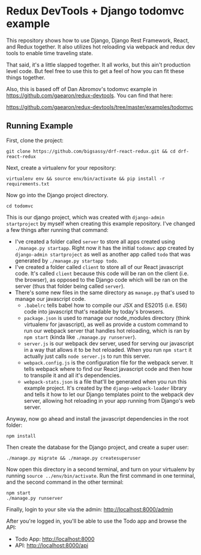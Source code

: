 # Redux DevTools + Django todomvc example

This repository shows how to use Django, Django Rest Framework, React, and Redux together.  It also utilizes
hot reloading via webpack and redux dev tools to enable time traveling state.

That said, it's a little slapped together.  It all works, but this ain't production level code.  But feel
free to use this to get a feel of how you can fit these things together.

Also, this is based off of Dan Abromov's todomvc example in https://github.com/gaearon/redux-devtools.  You can
find that here:

https://github.com/gaearon/redux-devtools/tree/master/examples/todomvc

## Running Example

First, clone the project:

```
git clone https://github.com/bigsassy/drf-react-redux.git && cd drf-react-redux
```

Next, create a virtualenv for your repository:

```
virtualenv env && source env/bin/activate && pip install -r requirements.txt
```

Now go into the Django project directory.

```
cd todomvc
```

This is our django project, which was created with `django-admin startproject` by myself when creating this
example repository.  I've changed a few things after running that command:

  * I've created a folder called `server` to store all apps created using `./manage.py startapp`.  Right
    now it has the initial `todomvc` app created by `django-admin startproject` as well as another app called
    `todo` that was generated by `./manage.py startapp todo`.
  * I've created a folder called `client` to store all of our React javascript code.  It's called `client` because
    this code will be ran on the client (i.e. the browser), as opposed to the Django code which will be ran on the
    server (thus that folder being called `server`).
  * There's some new files in the same directory as `manage.py` that's used to manage our javascript code.
    * `.babelrc` tells babel how to compile our JSX and ES2015 (i.e. ES6) code into javascript that's readable
     by today's browsers.
    * `package.json` is used to manage our node_modules directory (think virtualenv for javascript), as well as
     provide a custom command to run our webpack server that handles hot reloading, which is ran by `npm start`
     (kinda like `./manage.py runserver`).
    * `server.js` is our webpack dev server, used for serving our javascript in a way that allows it to be hot reloaded.
     When you run `npm start` it actually just calls `node server.js` to run this server.
    * `webpack.config.js` is the configuration file for the webpack server.  It tells webpack where to find our React
     javascript code and then how to transpile it and all it's dependencies.
    * `webpack-stats.json` is a file that'll be generated when you run this example project. It's created by the
     `django-webpack-loader` library and tells it how to let our Django templates point to the webpack dev server,
     allowing hot reloading in your app running from Django's web server.

Anyway, now go ahead and install the javascript dependencies in the root folder:

```
npm install
```

Then create the database for the Django project, and create a super user:

```
./manage.py migrate && ./manage.py createsuperuser
```

Now open this directory in a second terminal, and turn on your virtualenv by running `source ../env/bin/activate`.
Run the first command in one terminal, and the second command in the other terminal:

```
npm start
./manage.py runserver
```

Finally, login to your site via the admin: <http://localhost:8000/admin>

After you're logged in, you'll be able to use the Todo app and browse the API:

  * Todo App: <http://localhost:8000>
  * API: <http://localhost:8000/api>
